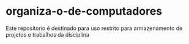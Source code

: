 # organiza-o-de-computadores
Este repositorio é destinado para uso restrito para armazenamento de projetos e trabalhos da disciplina

